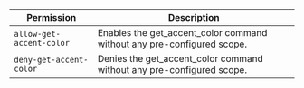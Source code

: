 | Permission | Description |
|------|-----|
|`allow-get-accent-color`|Enables the get_accent_color command without any pre-configured scope.|
|`deny-get-accent-color`|Denies the get_accent_color command without any pre-configured scope.|
